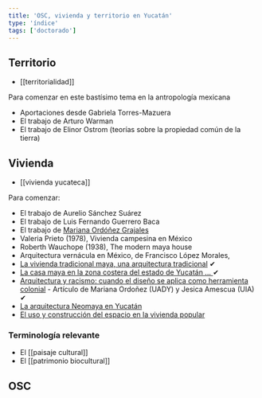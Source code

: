 ```yaml
---
title: 'OSC, vivienda y territorio en Yucatán'
type: 'índice'
tags: ['doctorado']
---
```


## Territorio

- [[territorialidad]]

Para comenzar en este bastísimo tema en la antropología mexicana

- Aportaciones desde Gabriela Torres-Mazuera
- El trabajo de Arturo Warman
- El trabajo de Elinor Ostrom (teorías sobre la propiedad común de la tierra)

## Vivienda

- [[vivienda yucateca]]

Para comenzar:

- El trabajo de Aurelio Sánchez Suárez
- El trabajo de Luis Fernando Guerrero Baca
- El trabajo de [Mariana Ordóñez Grajales](https://es.wikipedia.org/wiki/Mariana_Ord%C3%B3%C3%B1ez_Grajales)
- Valeria Prieto (1978), Vivienda campesina en México
- Roberth Wauchope (1938), The modern maya house
- Arquitectura vernácula en México, de Francisco López Morales,
- [La vivienda tradicional maya, una arquitectura tradicional](http://revistasacademicas.ucol.mx/index.php/palapa/article/view/137) ✔	
- [La casa maya en la zona costera del estado de Yucatán ... ](https://www.researchgate.net/publication/322988988_La_casa_maya_en_la_zona_costera_del_estado_de_Yucatan_tecnica_tradicional_de_construccion_y_sus_factores_de_riesgo) ✔
- [Arquitectura y racismo: cuando el diseño se aplica como herramienta colonial](https://www.archdaily.mx/mx/941748/arquitectura-y-racismo-el-diseno-como-herramienta-colonial) - Artículo de Mariana Ordoñez (UADY) y Jesica Amescua (UIA) ✔
- [La arquitectura Neomaya en Yucatán](http://asri.eumed.net/4/arquitectura-neomaya.html)
- [El uso y construcción del espacio en la vivienda popular](http://www.gazeta-antropologia.es/?p=3449)

### Terminología relevante

- El [[paisaje cultural]]
- El [[patrimonio biocultural]]


## OSC

